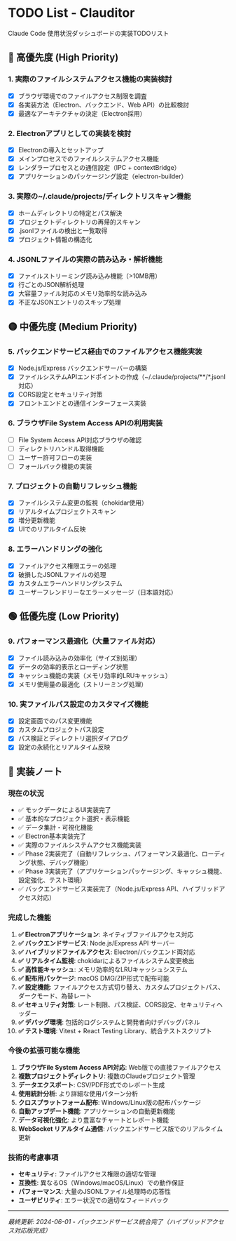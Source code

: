# TODO List - Clauditor

Claude Code 使用状況ダッシュボードの実装TODOリスト

## 🔴 高優先度 (High Priority)

### 1. 実際のファイルシステムアクセス機能の実装検討
- [x] ブラウザ環境でのファイルアクセス制限を調査
- [x] 各実装方法（Electron、バックエンド、Web API）の比較検討
- [x] 最適なアーキテクチャの決定（Electron採用）

### 2. Electronアプリとしての実装を検討
- [x] Electronの導入とセットアップ
- [x] メインプロセスでのファイルシステムアクセス機能
- [x] レンダラープロセスとの通信設定（IPC + contextBridge）
- [x] アプリケーションのパッケージング設定（electron-builder）

### 3. 実際の~/.claude/projects/ディレクトリスキャン機能
- [x] ホームディレクトリの特定とパス解決
- [x] プロジェクトディレクトリの再帰的スキャン
- [x] .jsonlファイルの検出と一覧取得
- [x] プロジェクト情報の構造化

### 4. JSONLファイルの実際の読み込み・解析機能
- [x] ファイルストリーミング読み込み機能（>10MB用）
- [x] 行ごとのJSON解析処理
- [x] 大容量ファイル対応のメモリ効率的な読み込み
- [x] 不正なJSONエントリのスキップ処理

## 🟡 中優先度 (Medium Priority)

### 5. バックエンドサービス経由でのファイルアクセス機能実装
- [x] Node.js/Express バックエンドサーバーの構築
- [x] ファイルシステムAPIエンドポイントの作成（~/.claude/projects/**/*.jsonl対応）
- [x] CORS設定とセキュリティ対策
- [x] フロントエンドとの通信インターフェース実装

### 6. ブラウザFile System Access APIの利用実装
- [ ] File System Access API対応ブラウザの確認
- [ ] ディレクトリハンドル取得機能
- [ ] ユーザー許可フローの実装
- [ ] フォールバック機能の実装

### 7. プロジェクトの自動リフレッシュ機能
- [x] ファイルシステム変更の監視（chokidar使用）
- [x] リアルタイムプロジェクトスキャン
- [x] 増分更新機能
- [x] UIでのリアルタイム反映

### 8. エラーハンドリングの強化
- [x] ファイルアクセス権限エラーの処理
- [x] 破損したJSONLファイルの処理
- [x] カスタムエラーハンドリングシステム
- [x] ユーザーフレンドリーなエラーメッセージ（日本語対応）

## 🟢 低優先度 (Low Priority)

### 9. パフォーマンス最適化（大量ファイル対応）
- [x] ファイル読み込みの効率化（サイズ別処理）
- [x] データの効率的表示とローディング状態
- [x] キャッシュ機能の実装（メモリ効率的LRUキャッシュ）
- [x] メモリ使用量の最適化（ストリーミング処理）

### 10. 実ファイルパス設定のカスタマイズ機能
- [x] 設定画面でのパス変更機能
- [x] カスタムプロジェクトパス設定
- [x] パス検証とディレクトリ選択ダイアログ
- [x] 設定の永続化とリアルタイム反映

## 📝 実装ノート

### 現在の状況
- ✅ モックデータによるUI実装完了
- ✅ 基本的なプロジェクト選択・表示機能
- ✅ データ集計・可視化機能
- ✅ Electron基本実装完了
- ✅ 実際のファイルシステムアクセス機能実装
- ✅ Phase 2実装完了（自動リフレッシュ、パフォーマンス最適化、ローディング状態、デバッグ機能）
- ✅ Phase 3実装完了（アプリケーションパッケージング、キャッシュ機能、設定強化、テスト環境）
- ✅ バックエンドサービス実装完了（Node.js/Express API、ハイブリッドアクセス対応）

### 完成した機能
1. **✅ Electronアプリケーション**: ネイティブファイルアクセス対応
2. **✅ バックエンドサービス**: Node.js/Express API サーバー
3. **✅ ハイブリッドファイルアクセス**: Electron/バックエンド両対応
4. **✅ リアルタイム監視**: chokidarによるファイルシステム変更検出
5. **✅ 高性能キャッシュ**: メモリ効率的なLRUキャッシュシステム
6. **✅ 配布用パッケージ**: macOS DMG/ZIP形式で配布可能
7. **✅ 設定機能**: ファイルアクセス方式切り替え、カスタムプロジェクトパス、ダークモード、為替レート
8. **✅ セキュリティ対策**: レート制限、パス検証、CORS設定、セキュリティヘッダー
9. **✅ デバッグ環境**: 包括的ログシステムと開発者向けデバッグパネル
10. **✅ テスト環境**: Vitest + React Testing Library、統合テストスクリプト

### 今後の拡張可能な機能
1. **ブラウザFile System Access API対応**: Web版での直接ファイルアクセス
2. **複数プロジェクトディレクトリ**: 複数のClaudeプロジェクト管理
3. **データエクスポート**: CSV/PDF形式でのレポート生成
4. **使用統計分析**: より詳細な使用パターン分析
5. **クロスプラットフォーム配布**: Windows/Linux版の配布パッケージ
6. **自動アップデート機能**: アプリケーションの自動更新機能
7. **データ可視化強化**: より豊富なチャートとレポート機能
8. **WebSocket リアルタイム通信**: バックエンドサービス版でのリアルタイム更新

### 技術的考慮事項
- **セキュリティ**: ファイルアクセス権限の適切な管理
- **互換性**: 異なるOS（Windows/macOS/Linux）での動作保証
- **パフォーマンス**: 大量のJSONLファイル処理時の応答性
- **ユーザビリティ**: エラー状況での適切なフィードバック

---

*最終更新: 2024-06-01 - バックエンドサービス統合完了（ハイブリッドアクセス対応版完成）*